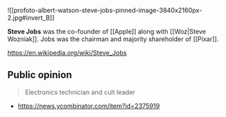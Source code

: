 ![[profoto-albert-watson-steve-jobs-pinned-image-3840x2160px-2.jpg#invert_B]]

**Steve Jobs** was the co-founder of [[Apple]] along with [[Woz|Steve Wozniak]].
Jobs was the chairman and majority shareholder of [[Pixar]].

https://en.wikipedia.org/wiki/Steve_Jobs

## Public opinion

> Electronics technician and cult leader
- https://news.ycombinator.com/item?id=2375919